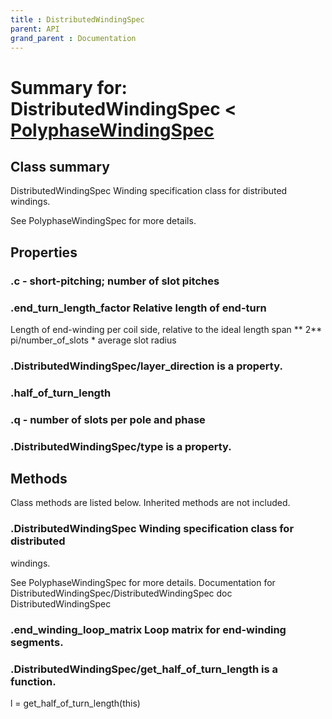```yaml
---
title : DistributedWindingSpec
parent: API
grand_parent : Documentation
---
```

# Summary for: **DistributedWindingSpec**  < [PolyphaseWindingSpec](PolyphaseWindingSpec.html)

## Class summary

DistributedWindingSpec Winding specification class for distributed
windings.

See PolyphaseWindingSpec for more details.

## Properties

### .**c** - short-pitching; number of slot pitches

### .**end_turn_length_factor** Relative length of end-turn

Length of end-winding per coil side, relative to the ideal length
span ** 2** pi/number_of_slots * average slot radius

### .DistributedWindingSpec/**layer_direction** is a property.

### .half_of_turn_length

### .**q** - number of slots per pole and phase

### .DistributedWindingSpec/**type** is a property.


## Methods

Class methods are listed below. Inherited methods are not included.

### .**DistributedWindingSpec** Winding specification class for distributed
windings.

See PolyphaseWindingSpec for more details.
Documentation for DistributedWindingSpec/DistributedWindingSpec
doc DistributedWindingSpec

### .**end_winding_loop_matrix** Loop matrix for end-winding segments.

### .DistributedWindingSpec/**get_half_of_turn_length** is a function.
l = get_half_of_turn_length(this)


